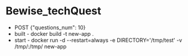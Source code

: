 # Bewise_techQuest
  - POST {"questions_num": 10}
  - built - docker build -t new-app .
  - start - docker run -d --restart=always -e DIRECTORY='/tmp/test' -v /tmp/:/tmp/ new-app
